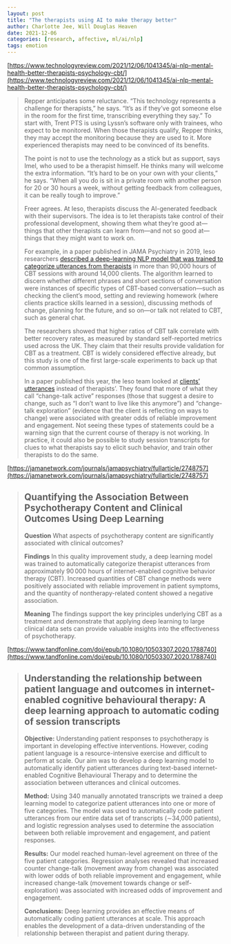 ```yaml
---
layout: post
title: "The therapists using AI to make therapy better"
author: Charlotte Jee, Will Douglas Heaven
date: 2021-12-06
categories: [research, affective, ml/ai/nlp]
tags: emotion
---
```


[https://www.technologyreview.com/2021/12/06/1041345/ai-nlp-mental-health-better-therapists-psychology-cbt/](https://www.technologyreview.com/2021/12/06/1041345/ai-nlp-mental-health-better-therapists-psychology-cbt/)

> Repper anticipates some reluctance. “This technology represents a challenge for therapists,” he says. “It’s as if they’ve got someone else in the room for the first time, transcribing everything they say.” To start with, Trent PTS is using Lyssn’s software only with trainees, who expect to be monitored. When those therapists qualify, Repper thinks, they may accept the monitoring because they are used to it. More experienced therapists may need to be convinced of its benefits.
>
> The point is not to use the technology as a stick but as support, says Imel, who used to be a therapist himself. He thinks many will welcome the extra information. “It’s hard to be on your own with your clients,” he says. “When all you do is sit in a private room with another person for 20 or 30 hours a week, without getting feedback from colleagues, it can be really tough to improve.”
>
> Freer agrees. At Ieso, therapists discuss the AI-generated feedback with their supervisors. The idea is to let therapists take control of their professional development, showing them what they’re good at—things that other therapists can learn from—and not so good at—things that they might want to work on. 
>
> For example, in a paper published in JAMA Psychiatry in 2019, Ieso researchers [described a deep-learning NLP model that was trained to categorize utterances from therapists](https://jamanetwork.com/journals/jamapsychiatry/fullarticle/2748757) in more than 90,000 hours of CBT sessions with around 14,000 clients. The algorithm learned to discern whether different phrases and short sections of conversation were instances of specific types of CBT-based conversation—such as checking the client’s mood, setting and reviewing homework (where clients practice skills learned in a session), discussing methods of change, planning for the future, and so on—or talk not related to CBT, such as general chat. 
>
> The researchers showed that higher ratios of CBT talk correlate with better recovery rates, as measured by standard self-reported metrics used across the UK. They claim that their results provide validation for CBT as a treatment. CBT is widely considered effective already, but this study is one of the first large-scale experiments to back up that common assumption.
>
> In a paper published this year, the Ieso team looked at [clients’ utterances](https://www.tandfonline.com/doi/epub/10.1080/10503307.2020.1788740) instead of therapists’. They found that more of what they call “change-talk active” responses (those that suggest a desire to change, such as “I don’t want to live like this anymore”) and “change-talk exploration” (evidence that the client is reflecting on ways to change) were associated with greater odds of reliable improvement and engagement. Not seeing these types of statements could be a warning sign that the current course of therapy is not working. In practice, it could also be possible to study session transcripts for clues to what therapists say to elicit such behavior, and train other therapists to do the same.

[https://jamanetwork.com/journals/jamapsychiatry/fullarticle/2748757](https://jamanetwork.com/journals/jamapsychiatry/fullarticle/2748757)

> ## Quantifying the Association Between Psychotherapy Content and Clinical Outcomes Using Deep Learning
>
> **Question** What aspects of psychotherapy content are significantly associated with clinical outcomes?
>
> **Findings** In this quality improvement study, a deep learning model was trained to automatically categorize therapist utterances from approximately 90 000 hours of internet-enabled cognitive behavior therapy (CBT). Increased quantities of CBT change methods were positively associated with reliable improvement in patient symptoms, and the quantity of nontherapy-related content showed a negative association.
>
> **Meaning** The findings support the key principles underlying CBT as a treatment and demonstrate that applying deep learning to large clinical data sets can provide valuable insights into the effectiveness of psychotherapy.

[https://www.tandfonline.com/doi/epub/10.1080/10503307.2020.1788740](https://www.tandfonline.com/doi/epub/10.1080/10503307.2020.1788740)

> ## Understanding the relationship between patient language and outcomes in internet-enabled cognitive behavioural therapy: A deep learning approach to automatic coding of session transcripts
>
> **Objective:** Understanding patient responses to psychotherapy is important in developing effective interventions. However, coding patient language is a resource-intensive exercise and difficult to perform at scale. Our aim was to develop a deep learning model to automatically identify patient utterances during text-based internet-enabled Cognitive Behavioural Therapy and to determine the association between utterances and clinical outcomes.
>
> **Method:** Using 340 manually annotated transcripts we trained a deep learning model to categorize patient utterances into one or more of five categories. The model was used to automatically code patient utterances from our entire data set of transcripts (∼34,000 patients), and logistic regression analyses used to determine the association between both reliable improvement and engagement, and patient responses.
>
> **Results:** Our model reached human-level agreement on three of the five patient categories. Regression analyses revealed that increased counter change-talk (movement away from change) was associated with lower odds of both reliable improvement and engagement, while increased change-talk (movement towards change or self-exploration) was associated with increased odds of improvement and engagement.
>
> **Conclusions:** Deep learning provides an effective means of automatically coding patient utterances at scale. This approach enables the development of a data-driven understanding of the relationship between therapist and patient during therapy.
